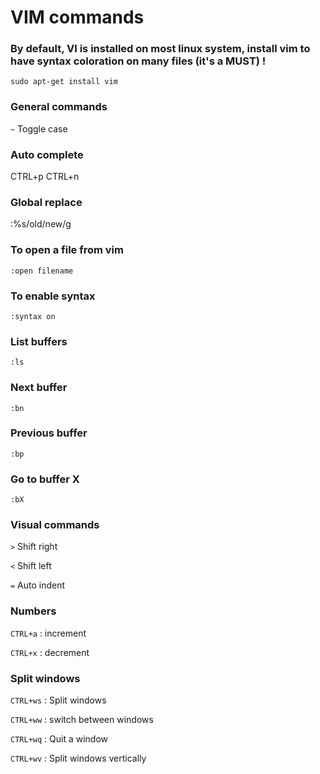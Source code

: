 VIM commands
==============

### By default, VI is installed on most linux system, install vim to have syntax coloration on many files (it's a MUST) !
`sudo apt-get install vim`  

### General commands
`~` Toggle case

### Auto complete 
CTRL+p
CTRL+n

### Global replace
:%s/old/new/g

### To open a file from vim
`:open filename`

### To enable syntax
`:syntax on`

### List buffers
`:ls`

### Next buffer
`:bn`

### Previous buffer
`:bp`

### Go to buffer X
`:bX`

### Visual commands
`>` Shift right

`<` Shift left

`=` Auto indent

### Numbers
`CTRL+a` : increment

`CTRL+x` : decrement

### Split windows
`CTRL+ws` : Split windows

`CTRL+ww` : switch between windows

`CTRL+wq` : Quit a window

`CTRL+wv` : Split windows vertically
